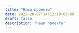 ```yaml
---
title: "Наши проекты"
date: 2022-20-07T14:12:20+03:00
draft: false
description: "Наши проекты"
---
```


